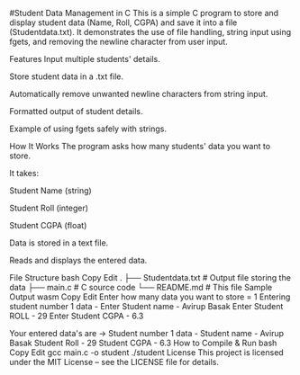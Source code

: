 #Student Data Management in C
This is a simple C program to store and display student data (Name, Roll, CGPA) and save it into a file (Studentdata.txt).
It demonstrates the use of file handling, string input using fgets, and removing the newline character from user input.

Features
Input multiple students' details.

Store student data in a .txt file.

Automatically remove unwanted newline characters from string input.

Formatted output of student details.

Example of using fgets safely with strings.

How It Works
The program asks how many students' data you want to store.

It takes:

Student Name (string)

Student Roll (integer)

Student CGPA (float)

Data is stored in a text file.

Reads and displays the entered data.

File Structure
bash
Copy
Edit
.
├── Studentdata.txt  # Output file storing the data
├── main.c           # C source code
└── README.md        # This file
Sample Output
wasm
Copy
Edit
Enter how many data you want to store = 1
Entering student number 1 data -
Enter Student name -
Avirup Basak
Enter Student ROLL -
29
Enter Student CGPA -
6.3

Your entered data's are ->
Student number 1 data -
Student name - Avirup Basak
Student Roll - 29
Student CGPA - 6.3
How to Compile & Run
bash
Copy
Edit
gcc main.c -o student
./student
License
This project is licensed under the MIT License – see the LICENSE file for details.

